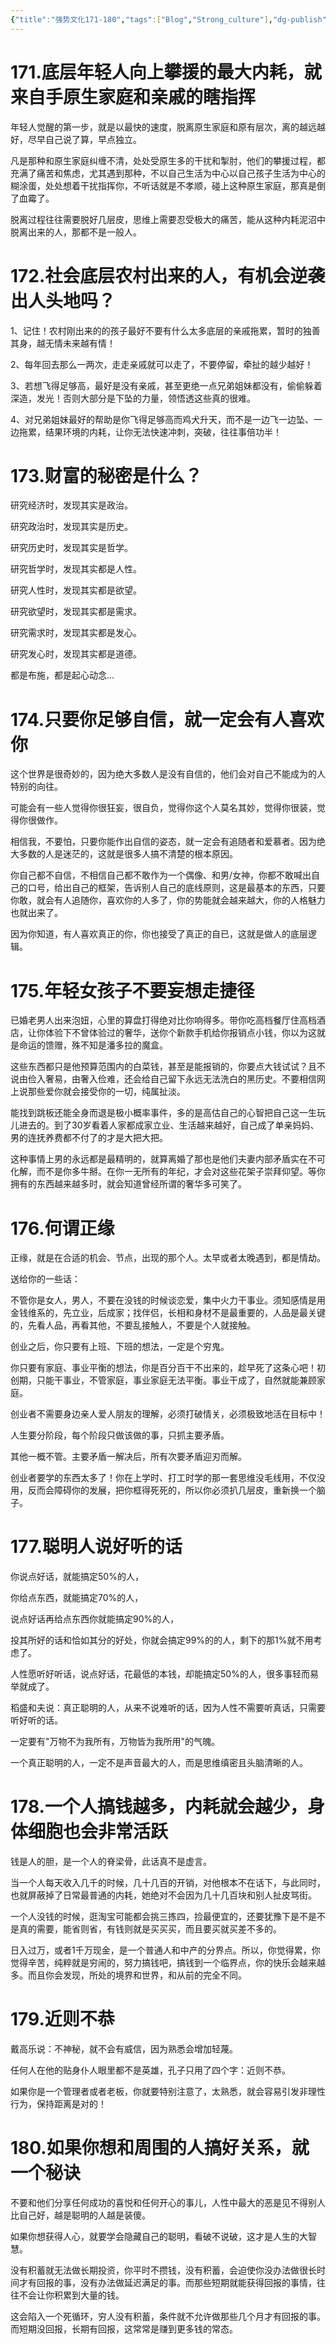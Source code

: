 ```yaml
---
{"title":"强势文化171-180","tags":["Blog","Strong_culture"],"dg-publish":true,"dg-note-icon":5,"permalink":"/🌓Interest_兴趣/Exalt/强势文化/18强势文化171-180/","dgPassFrontmatter":true,"noteIcon":5,"created":"2024-09-18T17:07:23.710+08:00","updated":"2024-09-19T10:49:18.015+08:00"}
---
```


# 171.底层年轻人向上攀援的最大内耗，就来自手原生家庭和亲戚的瞎指挥

年轻人觉醒的第一步，就是以最快的速度，脱离原生家庭和原有层次，离的越远越好，尽早自己说了算，早点独立。

凡是那种和原生家庭纠缠不清，处处受原生多的干扰和掣肘，他们的攀援过程，都充满了痛苦和焦虑，尤其遇到那种，不以自己生活为中心以自己孩子生活为中心的糊涂蛋，处处想着干扰指挥你，不听话就是不孝顺，碰上这种原生家庭，那真是倒了血霉了。

脱离过程往往需要脱好几层皮，思维上需要忍受极大的痛苦，能从这种内耗泥沼中脱离出来的人，那都不是一般人。

# 172.社会底层农村出来的人，有机会逆袭出人头地吗？

1、记住！农村刚出来的的孩子最好不要有什么太多底层的亲戚拖累，暂时的独善其身，越无情未来越有情！

2、每年回去那么一两次，走走亲戚就可以走了，不要停留，牵扯的越少越好！

3、若想飞得足够高，最好是没有亲戚，甚至更绝一点兄弟姐妹都没有，偷偷躲着深造，发光！否则大部分是下坠的力量，领悟透这些真的很难。

4、对兄弟姐妹最好的帮助是你飞得足够高而鸡犬升天，而不是一边飞一边坠、一边拖累，结果环境的内耗，让你无法快速冲刺，突破，往往事倍功半！

# 173.财富的秘密是什么？

研究经济时，发现其实是政治。

研究政治时，发现其实是历史。

研究历史时，发现其实是哲学。

研究哲学时，发现其实都是人性。

研究人性时，发现其实都是欲望。

研究欲望时，发现其实都是需求。

研究需求时，发现其实都是发心。

研究发心时，发现其实都是道德。

都是布施，都是起心动念...

# 174.只要你足够自信，就一定会有人喜欢你

这个世界是很奇妙的，因为绝大多数人是没有自信的，他们会对自己不能成为的人特别的向往。

可能会有一些人觉得你很狂妄，很自负，觉得你这个人莫名其妙，觉得你很装，觉得你很做作。

相信我，不要怕，只要你能作出自信的姿态，就一定会有追随者和爱慕者。因为绝大多数的人是迷茫的，这就是很多人搞不清楚的根本原因。

你自己都不自信，不相信自己都不敢作为一个偶像、和男/女神，你都不敢喊出自己的口号，给出自己的框架，告诉别人自己的底线原则，这是最基本的东西，只要你敢，就会有人追随你，喜欢你的人多了，你的势能就会越来越大，你的人格魅力也就出来了。

因为你知道，有人喜欢真正的你，你也接受了真正的自已，这就是做人的底层逻辑。

# 175.年轻女孩子不要妄想走捷径

已婚老男人出来泡妞，心里的算盘打得绝对比你响得多。带你吃高档餐厅住高档酒店，让你体验下不曾体验过的奢华，送你个新款手机给你报销点小钱，你以为这就是命运的馈赠，殊不知是潘多拉的魔盒。

这些东西都只是他预算范围内的白菜钱，甚至是能报销的，你要点大钱试试？且不说由俭入奢易，由奢入俭难，还会给自己留下永远无法洗白的黑历史。不要相信网上说那些爱你就会接受你的一切，纯属扯淡。

能找到跳板还能全身而退是极小概率事件，多的是高估自己的心智把自己这一生玩儿进去的。到了30岁看着人家都成家立业、生活越来越好，自己成了单亲妈妈、男的连抚养费都不付了的才是大把大把。

这种事情上男的永远都是最精明的，就算离婚了那也是他们夫妻内部矛盾实在不可化解，而不是你多牛掰。在你一无所有的年纪，才会对这些花架子崇拜仰望。等你拥有的东西越来越多时，就会知道曾经所谓的奢华多可笑了。

# 176.何谓正缘

正缘，就是在合适的机会、节点，出现的那个人。太早或者太晚遇到，都是情劫。

送给你的一些话：

不管你是女人，男人，不要在没钱的时候谈恋爱，集中火力干事业。须知感情是用金钱维系的，先立业，后成家；找伴侣，长相和身材不是最重要的，人品是最关键的，先看人品，再看其他，不要乱接触人，不要是个人就接触。

创业之后，你只要有上班、下班的想法，一定是个穷鬼。

你只要有家庭、事业平衡的想法，你是百分百干不出来的，趁早死了这条心吧！初创期，只能干事业，不管家庭，事业家庭无法平衡。事业干成了，自然就能兼顾家庭。

创业者不需要身边亲人爱人朋友的理解，必须打破情关，必须极致地活在目标中！

人生要分阶段，每个阶段只做该做的事，只抓主要矛盾。

其他一概不管。主要矛盾一解决后，所有次要矛盾迎刃而解。

创业者要学的东西太多了！你在上学时、打工时学的那一套思维没毛线用，不仅没用，反而会障碍你的发展，把你框得死死的，所以你必须扒几层皮，重新换一个脑子。

# 177.聪明人说好听的话

你说点好话，就能搞定50%的人，

你给点东西，就能搞定70%的人，

说点好话再给点东西你就能搞定90%的人，

投其所好的话和恰如其分的好处，你就会搞定99%的的人，剩下的那1%就不用考虑了。

人性愿听好听话，说点好话，花最低的本钱，却能搞定50%的人，很多事轻而易举就成了。

稻盛和夫说：真正聪明的人，从来不说难听的话，因为人性不需要听真话，只需要听好听的话。

一定要有"万物不为我所有，万物皆为我所用"的气魄。

一个真正聪明的人，一定不是声音最大的人，而是思维缜密且头脑清晰的人。

# 178.一个人搞钱越多，内耗就会越少，身体细胞也会非常活跃

钱是人的胆，是一个人的脊梁骨，此话真不是虚言。

当一个人每天收入几千的时候，几十几百的开销，对他根本不在话下，与此同时，也就屏蔽掉了日常最普通的内耗，她绝对不会因为几十几百块和别人扯皮骂街。

一个人没钱的时候，逛淘宝可能都会挑三拣四，捡最便宜的，还要犹豫下是不是不是真的需要，能省则省，有钱则就是买买买，而且要买就买差不多的。

日入过万，或者1千万现金，是一个普通人和中产的分界点。所以，你觉得累，你觉得辛苦，纯粹就是穷闹的，努力搞钱吧，搞钱到一个临界点，你的快乐会越来越多。而且你会发现，所处的境界和世界，和从前的完全不同。

# 179.近则不恭

戴高乐说：不神秘，就不会有威信，因为熟悉会增加轻蔑。

任何人在他的贴身仆人眼里都不是英雄，孔子只用了四个字：近则不恭。

如果你是一个管理者或者老板，你就要特别注意了，太熟悉，就会容易引发非理性行为，保持距离是对的！

# 180.如果你想和周围的人搞好关系，就一个秘诀

不要和他们分享任何成功的喜悦和任何开心的事儿，人性中最大的恶是见不得别人比自己好，越是聪明的人越是装傻。

如果你想获得人心，就要学会隐藏自己的聪明，看破不说破，这才是人生的大智慧。

没有积蓄就无法做长期投资，你平时不攒钱，没有积蓄，会迫使你没办法做很长时间才有回报的事，没有办法做延迟满足的事。而那些短期就能获得回报的事情，往往不会让你积累到大量的钱。

这会陷入一个死循环，穷人没有积蓄，条件就不允许做那些几个月才有回报的事。而短期没回报，长期有回报，这常常是赚到更多钱的常态。
